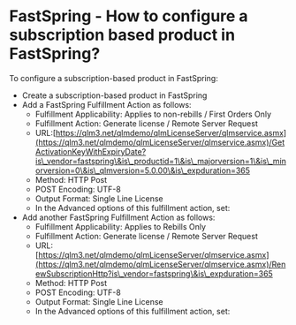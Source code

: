 # FastSpring - How to configure a subscription based product in FastSpring?

To  configure a subscription-based product in FastSpring:

* Create a subscription-based product in FastSpring
* Add a FastSpring Fulfillment Action as follows:
  * Fulfillment Applicability: Applies to non-rebills / First Orders Only
  * Fulfillment Action: Generate license / Remote Server Request
  * URL:[https://qlm3.net/qlmdemo/qlmLicenseServer/qlmservice.asmx](https://qlm3.net/qlmdemo/qlmLicenseServer/qlmservice.asmx)/GetActivationKeyWithExpiryDate?is\_vendor=fastspring\&is\_productid=1\&is\_majorversion=1\&is\_minorversion=0\&is\_qlmversion=5.0.00\&is\_expduration=365
  * Method: HTTP Post
  * POST Encoding: UTF-8
  * Output Format: Single Line License
  * In the Advanced options of this fulfillment action, set:
* Add another FastSpring Fulfillment Action as follows:
  * Fulfillment Applicability: Applies to Rebills Only
  * Fulfillment Action: Generate license / Remote Server Request
  * URL: [https://qlm3.net/qlmdemo/qlmLicenseServer/qlmservice.asmx](https://qlm3.net/qlmdemo/qlmLicenseServer/qlmservice.asmx)/RenewSubscriptionHttp?is\_vendor=fastspring\&is\_expduration=365
  * Method: HTTP Post
  * POST Encoding: UTF-8
  * Output Format: Single Line License
  * In the Advanced options of this fulfillment action, set:
